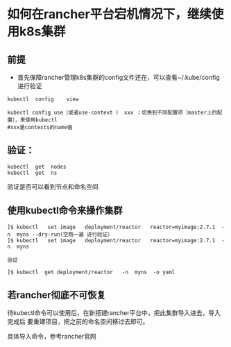 # 如何在rancher平台宕机情况下，继续使用k8s集群

## 前提

- 首先保障rancher管理k8s集群的config文件还在，可以查看~/.kube/config 进行验证

```
kubectl  config    view 

kubectl config use（或者use-context ） xxx ；切换到不同配置项（master上的配置），来使用kubectl
#xxx是contexts的name值
```

## 验证：

```
kubectl  get  nodes 
kubectl  get  ns 
```

验证是否可以看到节点和命名空间

## 使用kubectl命令来操作集群

```
]$ kubectl   set image   deployment/reactor   reactor=myimage:2.7.1  -n  myns --dry-run(空跑一遍 进行验证）
]$ kubectl   set image   deployment/reactor   reactor=myimage:2.7.1  -n  myns

验证

]$ kubectl  get deployment/reactor   -n  myns  -o yaml
```



## 若rancher彻底不可恢复

待kubectl命令可以使用后，在新搭建rancher平台中，把此集群导入进去，导入完成后 要重建项目，把之前的命名空间移过去即可。

具体导入命令，参考rancher官网	